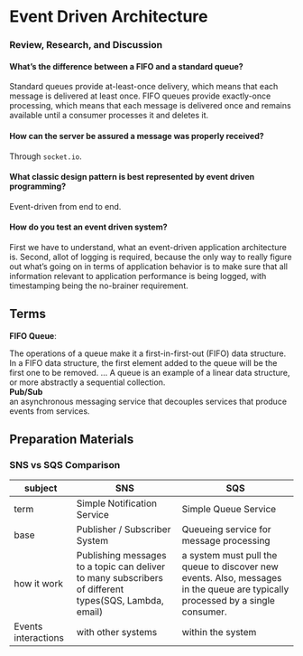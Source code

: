 # Event Driven Architecture

### Review, Research, and Discussion

#### What’s the difference between a FIFO and a standard queue?

Standard queues provide at-least-once delivery, which means that each message is delivered at least once. FIFO queues provide exactly-once processing, which means that each message is delivered once and remains available until a consumer processes it and deletes it.

#### How can the server be assured a message was properly received?

Through `socket.io`.

#### What classic design pattern is best represented by event driven programming?

Event-driven from end to end.

#### How do you test an event driven system?

First we have to understand, what an event-driven application architecture is. Second, allot of logging is required, because the only way to really figure out what’s going on in terms of application behavior is to make sure that all information relevant to application performance is being logged, with timestamping being the no-brainer requirement.

## Terms

**FIFO Queue**:

The operations of a queue make it a first-in-first-out (FIFO) data structure. In a FIFO data structure, the first element added to the queue will be the first one to be removed. … A queue is an example of a linear data structure, or more abstractly a sequential collection.  
 **Pub/Sub**  
 an asynchronous messaging service that decouples services that produce events from services.

## Preparation Materials

### SNS vs SQS Comparison

| subject             | SNS                                                                                                   | SQS                                                                                                                            |
| ------------------- | ----------------------------------------------------------------------------------------------------- | ------------------------------------------------------------------------------------------------------------------------------ |
| term                | Simple Notification Service                                                                           | Simple Queue Service                                                                                                           |
| base                | Publisher / Subscriber System                                                                         | Queueing service for message processing                                                                                        |
| how it work         | Publishing messages to a topic can deliver to many subscribers of different types(SQS, Lambda, email) | a system must pull the queue to discover new events. Also, messages in the queue are typically processed by a single consumer. |
| Events interactions | with other systems                                                                                    | within the system                                                                                                              |
